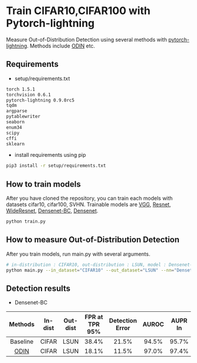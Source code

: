 # Train CIFAR10,CIFAR100 with Pytorch-lightning
Measure Out-of-Distribution Detection using several methods with [pytorch-lightning](https://github.com/PyTorchLightning/pytorch-lightning). Methods include [ODIN](https://arxiv.org/abs/1706.02690) etc.

## Requirements
- setup/requirements.txt
```bash
torch 1.5.1
torchvision 0.6.1
pytorch-lightning 0.9.0rc5
tqdm
argparse
pytablewriter
seaborn
enum34
scipy
cffi
sklearn
```

- install requirements using pip
```bash
pip3 install -r setup/requirements.txt
```

## How to train models
After you have cloned the repository, you can train each models with datasets cifar10, cifar100, SVHN. Trainable models are [VGG](https://arxiv.org/abs/1409.1556), [Resnet](https://arxiv.org/abs/1512.03385), [WideResnet](https://arxiv.org/pdf/1605.07146.pdf), [Densenet-BC](https://arxiv.org/pdf/1608.06993.pdf), [Densenet](https://arxiv.org/abs/1608.06993).

```bash
python train.py
```

## How to measure Out-of-Distribution Detection
After you train models, run main.py with several arguments.

```bash
# in-distribution : CIFAR10, out-distribution : LSUN, model : Densenet-BC
python main.py --in_dataset="CIFAR10" --out_dataset="LSUN" --nn="Densetnet_BC"
```

## Detection results

- Densenet-BC

|    Methods    |    In-dist    |    Out-dist   |   FPR at TPR 95%   |   Detection Error  |        AUROC       |       AUPR In      |       AUPR Out      |
|:-------------:|:-------------:|:-------------:|:------------------:|:------------------:|:------------------:|:------------------:|:-------------------:|
|   Baseline    |     CIFAR     |      LSUN     |        38.4%       |        21.5%       |        94.5%       |        95.7%       |        93.2%        |
|[ODIN](https://arxiv.org/abs/1706.02690)|   CIFAR   |    LSUN    |      18.1%     |      11.5%      |      97.0%    |      97.4%      |      96.6%       |
